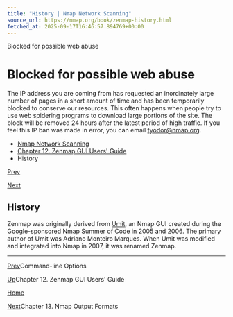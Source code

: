 ```yaml
---
title: "History | Nmap Network Scanning"
source_url: https://nmap.org/book/zenmap-history.html
fetched_at: 2025-09-17T16:46:57.894769+00:00
---
```


Blocked for possible web abuse

Blocked for possible web abuse
==========

The IP address you are coming from has requested an inordinately large number of pages in a short amount of time and has been temporarily blocked to conserve our resources. This often happens when people try to use web spidering programs to download large portions of the site. The block will be removed 24 hours after the latest period of high traffic. If you feel this IP ban was made in error, you can email fyodor@nmap.org.

* [Nmap Network Scanning](https://nmap.org/book/toc.html)
* [Chapter 12. Zenmap GUI Users' Guide](https://nmap.org/book/zenmap.html)
* History

[Prev](https://nmap.org/book/zenmap-command-line.html)

[Next](https://nmap.org/book/output.html)

History
----------

[]()

 Zenmap was originally derived from [Umit](http://www.umitproject.org/),[]() an Nmap GUI created during the Google-sponsored Nmap Summer of Code[]() in 2005 and 2006. The primary author of Umit was Adriano Monteiro Marques.[]() When Umit was modified and integrated into Nmap in 2007, it was renamed Zenmap.

---

[Prev](https://nmap.org/book/zenmap-command-line.html)Command-line Options

[Up](https://nmap.org/book/zenmap.html)Chapter 12. Zenmap GUI Users' Guide

[Home](https://nmap.org/book/toc.html)

[Next](https://nmap.org/book/output.html)Chapter 13. Nmap Output Formats